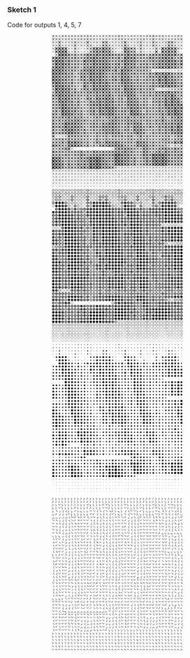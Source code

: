 ### Sketch 1
Code for outputs 1, 4, 5, 7
 
<p align="center" margin-top="20px"> 
  <img width=300px src="../../visual%20essays/selected/1.png">
 <img width=300px src="../../visual%20essays/selected/4.png">
     <img width=300px src="../../visual%20essays/selected/5.png">
       <img width=300px src="../../visual%20essays/selected/7.png">
</p>